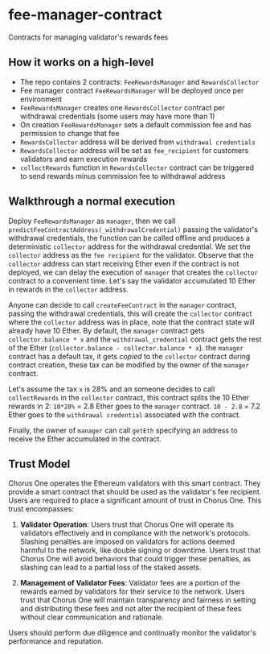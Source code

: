 # fee-manager-contract

Contracts for managing validator's rewards fees

## How it works on a high-level

- The repo contains 2 contracts: `FeeRewardsManager` and `RewardsCollector`
- Fee manager contract `FeeRewardsManager` will be deployed once per environment
- `FeeRewardsManager` creates one `RewardsCollector` contract per withdrawal credentials (some users may have more than 1)
- On creation `FeeRewardsManager` sets a default commission fee and has permission to change that fee
- `RewardsCollector` address will be derived from `withdrawal credentials`
- `RewardsCollector` address will be set as `fee_recipient` for customers validators and earn execution rewards
- `collectRewards` function in `RewardsCollector` contract can be triggered to send rewards minus commission fee to withdrawal address

## Walkthrough a normal execution

Deploy `FeeRewardsManager` as `manager`, then we call
`predictFeeContractAddress(_withdrawalCredential)` passing the validator's
withdrawal credentials, the function can be called offline and produces a
deterministic `collector` address for the withdrawal credential.
We set the `collector` address as the `fee recipient` for the validator. Observe
that the `collector` address can start receiving Ether even if the contract is not deployed,
we can delay the execution of `manager` that creates the `collector` contract to a convenient time.
Let's say the validator accumulated 10 Ether in rewards in the `collector` address.

Anyone can decide to call `createFeeContract` in the `manager` contract, passing the
withdrawal credentials, this will create the `collector` contract where the `collector` address was in place,
note that the contract state will already have 10 Ether.
By default, the `manager` contract gets `collector.balance * x` and the
`withdrawal_credential` contract gets the rest of the Ether (`collector.balance - collector.balance * x`).
the `manager` contract has a default tax, it gets _copied_ to the `collector` contract during contract creation,
these tax can be modified by the owner of the `manager` contract.

Let's assume the tax `x` is 28% and
an someone decides to call `collectRewards` in
the `collector` contract, this contract splits the 10 Ether
rewards in 2:
    `10*28%` = 2.8 Ether goes to the `manager` contract.
    `10 - 2.8` = 7.2 Ether goes to the `withdrawal credential` associated with the contract.

Finally, the owner of `manager` can call `getEth` specifying an address to
receive the Ether accumulated in the contract.

## Trust Model

Chorus One operates the Ethereum validators with this smart contract. They provide a
smart contract that should be used as the validator's fee recipient.
Users are required to place a significant amount of trust in Chorus One. This
trust encompasses:

1. **Validator Operation**: Users trust that Chorus One will operate its
validators effectively and in compliance with the network's protocols.
Slashing penalties are imposed on validators for actions deemed harmful to the
network, like double signing or downtime. Users trust that Chorus One
will avoid behaviors that could trigger these penalties, as slashing can lead to
a partial loss of the staked assets.

2. **Management of Validator Fees**: Validator fees are a portion of the rewards
earned by validators for their service to the network. Users trust that
Chorus One will maintain transparency and fairness in setting and distributing
these fees and not alter the recipient of these fees without clear communication
and rationale.

Users should perform due diligence and continually monitor the validator's
performance and reputation.
